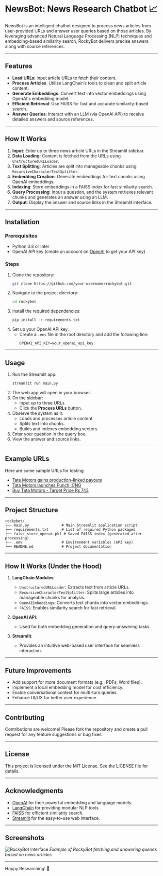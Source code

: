 
# NewsBot: News Research Chatbot 📈

NewsBot is an intelligent chatbot designed to process news articles from user-provided URLs and answer user queries based on those articles. By leveraging advanced Natural Language Processing (NLP) techniques and embedding-based similarity search, RockyBot delivers precise answers along with source references.

---

## Features

- **Load URLs**: Input article URLs to fetch their content.
- **Process Articles**: Utilize LangChain’s tools to clean and split article content.
- **Generate Embeddings**: Convert text into vector embeddings using OpenAI's embedding model.
- **Efficient Retrieval**: Use FAISS for fast and accurate similarity-based search.
- **Answer Queries**: Interact with an LLM (via OpenAI API) to receive detailed answers and source references.

---

## How It Works

1. **Input**: Enter up to three news article URLs in the Streamlit sidebar.
2. **Data Loading**: Content is fetched from the URLs using `UnstructuredURLLoader`.
3. **Text Splitting**: Articles are split into manageable chunks using `RecursiveCharacterTextSplitter`.
4. **Embedding Creation**: Generate embeddings for text chunks using OpenAI embeddings.
5. **Indexing**: Store embeddings in a FAISS index for fast similarity search.
6. **Query Processing**: Input a question, and the system retrieves relevant chunks and generates an answer using an LLM.
7. **Output**: Display the answer and source links in the Streamlit interface.

---

## Installation

### Prerequisites
- Python 3.8 or later
- OpenAI API key (create an account on [OpenAI](https://openai.com) to get your API key)

### Steps
1. Clone the repository:
    ```bash
    git clone https://github.com/your-username/rockybot.git
    ```
2. Navigate to the project directory:
    ```bash
    cd rockybot
    ```
3. Install the required dependencies:
    ```bash
    pip install -r requirements.txt
    ```
4. Set up your OpenAI API key:
    - Create a `.env` file in the root directory and add the following line:
      ```
      OPENAI_API_KEY=your_openai_api_key
      ```

---

## Usage

1. Run the Streamlit app:
    ```bash
    streamlit run main.py
    ```
2. The web app will open in your browser.
3. On the sidebar:
    - Input up to three URLs.
    - Click the **Process URLs** button.
4. Observe the system as it:
    - Loads and processes article content.
    - Splits text into chunks.
    - Builds and indexes embedding vectors.
5. Enter your question in the query box.
6. View the answer and source links.

---

## Example URLs

Here are some sample URLs for testing:
- [Tata Motors gains production-linked payouts](https://www.moneycontrol.com/news/business/tata-motors-mahindra-gain-certificates-for-production-linked-payouts-11281691.html)
- [Tata Motors launches Punch ICNG](https://www.moneycontrol.com/news/business/tata-motors-launches-punch-icng-price-starts-at-rs-7-1-lakh-11098751.html)
- [Buy Tata Motors - Target Price Rs 743](https://www.moneycontrol.com/news/business/stocks/buy-tata-motors-target-of-rs-743-kr-choksey-11080811.html)

---

## Project Structure

```plaintext
rockybot/
├── main.py               # Main Streamlit application script
├── requirements.txt      # List of required Python packages
├── faiss_store_openai.pkl # Saved FAISS index (generated after processing)
├── .env                  # Environment variables (API key)
└── README.md             # Project documentation
```

---

## How It Works (Under the Hood)

1. **LangChain Modules**:
   - `UnstructuredURLLoader`: Extracts text from article URLs.
   - `RecursiveCharacterTextSplitter`: Splits large articles into manageable chunks for analysis.
   - `OpenAIEmbeddings`: Converts text chunks into vector embeddings.
   - `FAISS`: Enables similarity search for fast retrieval.

2. **OpenAI API**:
   - Used for both embedding generation and query-answering tasks.

3. **Streamlit**:
   - Provides an intuitive web-based user interface for seamless interaction.

---

## Future Improvements

- Add support for more document formats (e.g., PDFs, Word files).
- Implement a local embedding model for cost efficiency.
- Enable conversational context for multi-turn queries.
- Enhance UI/UX for better user experience.

---

## Contributing

Contributions are welcome! Please fork the repository and create a pull request for any feature suggestions or bug fixes.

---

## License

This project is licensed under the MIT License. See the LICENSE file for details.

---

## Acknowledgments

- [OpenAI](https://openai.com) for their powerful embedding and language models.
- [LangChain](https://www.langchain.com) for providing modular NLP tools.
- [FAISS](https://github.com/facebookresearch/faiss) for efficient similarity search.
- [Streamlit](https://streamlit.io) for the easy-to-use web interface.

---

## Screenshots

![RockyBot Interface](rockybot.jpg)
*Example of RockyBot fetching and answering queries based on news articles.*

---

Happy Researching! 🚀
